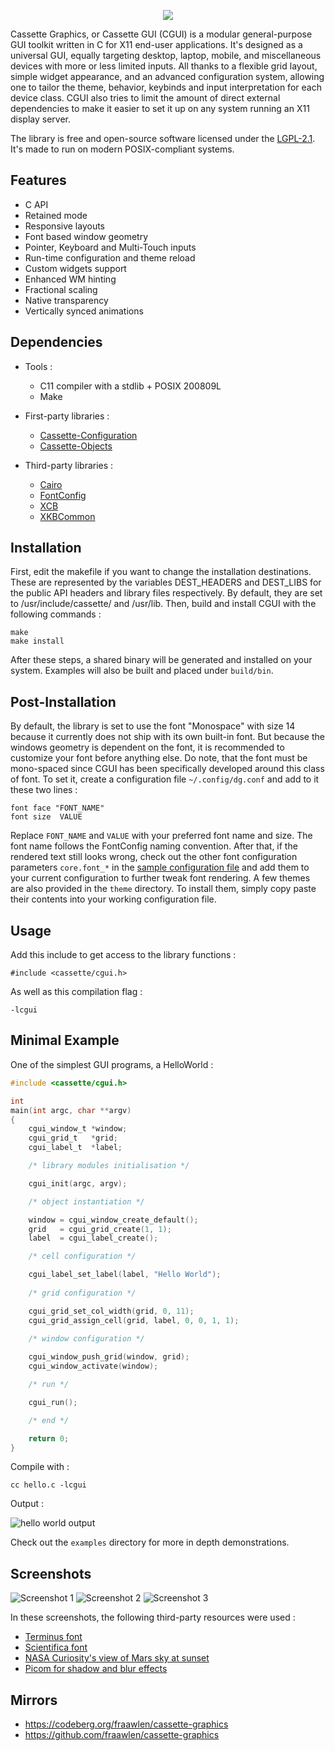 <p align=center><img src="./extras/banner.svg"></p>

Cassette Graphics, or Cassette GUI (CGUI) is a modular general-purpose GUI toolkit written in C for X11 end-user applications. It's designed as a universal GUI, equally targeting desktop, laptop, mobile, and miscellaneous devices with more or less limited inputs. All thanks to a flexible grid layout, simple widget appearance, and an advanced configuration system, allowing one to tailor the theme, behavior, keybinds and input interpretation for each device class. CGUI also tries to limit the amount of direct external dependencies to make it easier to set it up on any system running an X11 display server.

The library is free and open-source software licensed under the [LGPL-2.1](https://www.gnu.org/licenses/old-licenses/lgpl-2.1.html). It's made to run on modern POSIX-compliant systems.

Features
--------

- C API
- Retained mode
- Responsive layouts
- Font based window geometry
- Pointer, Keyboard and Multi-Touch inputs
- Run-time configuration and theme reload
- Custom widgets support
- Enhanced WM hinting
- Fractional scaling
- Native transparency
- Vertically synced animations

Dependencies
------------

- Tools :

	- C11 compiler with a stdlib + POSIX 200809L
	- Make

- First-party libraries :

	- [Cassette-Configuration](https://codeberg.org/fraawlen/cassette-configuration)
	- [Cassette-Objects](https://codeberg.org/fraawlen/cassette-objects)

- Third-party libraries :

	- [Cairo](https://cgit.freedesktop.org/cairo/)
	- [FontConfig](https://gitlab.freedesktop.org/fontconfig/fontconfig)
	- [XCB](https://gitlab.freedesktop.org/xorg/lib/libxcb)
	- [XKBCommon](https://github.com/xkbcommon/libxkbcommon)

Installation
------------

First, edit the makefile if you want to change the installation destinations. These are represented by the variables DEST_HEADERS and DEST_LIBS for the public API headers and library files respectively. By default, they are set to /usr/include/cassette/ and /usr/lib. Then, build and install CGUI with the following commands :

```
make
make install
```

After these steps, a shared binary will be generated and installed on your system. Examples will also be built and placed under `build/bin`.

Post-Installation
-----------------

By default, the library is set to use the font "Monospace" with size 14 because it currently does not ship with its own built-in font. But because the windows geometry is dependent on the font, it is recommended to customize your font before anything else. Do note, that the font must be mono-spaced since CGUI has been specifically developed around this class of font. To set it, create a configuration file `~/.config/dg.conf` and add to it these two lines :

```
font face "FONT_NAME"
font size  VALUE
```

Replace `FONT_NAME` and `VALUE` with your preferred font name and size. The font name follows the FontConfig naming convention. After that, if the rendered text still looks wrong, check out the other font configuration parameters `core.font_*` in the [sample configuration file](dg.conf) and add them to your current configuration to further tweak font rendering. A few themes are also provided in the `theme` directory. To install them, simply copy paste their contents into your working configuration file.

Usage
-----

Add this include to get access to the library functions :

```
#include <cassette/cgui.h>
```

As well as this compilation flag :

```
-lcgui
```

Minimal Example
---------------

One of the simplest GUI programs, a HelloWorld :

```c
#include <cassette/cgui.h>

int
main(int argc, char **argv)
{
	cgui_window_t *window;
	cgui_grid_t   *grid;
	cgui_label_t  *label;

	/* library modules initialisation */

	cgui_init(argc, argv);

	/* object instantiation */

	window = cgui_window_create_default();
	grid   = cgui_grid_create(1, 1);
	label  = cgui_label_create();

	/* cell configuration */

	cgui_label_set_label(label, "Hello World");
	
	/* grid configuration */

	cgui_grid_set_col_width(grid, 0, 11);
	cgui_grid_assign_cell(grid, label, 0, 0, 1, 1);
	
	/* window configuration */

	cgui_window_push_grid(window, grid);
	cgui_window_activate(window);

	/* run */

	cgui_run();

	/* end */

	return 0;
}
```

Compile with :

```
cc hello.c -lcgui
```

Output :

![hello world output](./extras/hello.png)

Check out the `examples` directory for more in depth demonstrations.

Screenshots
-----------

![Screenshot 1](./extras/screenshot-1.png)
![Screenshot 2](./extras/screenshot-2.png)
![Screenshot 3](./extras/screenshot-3.png)

In these screenshots, the following third-party resources were used :

- [Terminus font](https://terminus-font.sourceforge.net/)
- [Scientifica font](https://github.com/nerdypepper/scientifica)
- [NASA Curiosity's view of Mars sky at sunset](https://www.nasa.gov/)
- [Picom for shadow and blur effects](https://github.com/yshui/picom)

Mirrors
-------

- https://codeberg.org/fraawlen/cassette-graphics
- https://github.com/fraawlen/cassette-graphics


